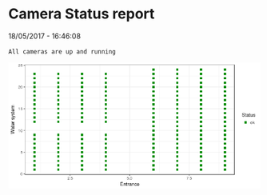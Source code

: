 Camera Status report
================
18/05/2017 - 16:46:08

    All cameras are up and running

![](camreport_files/figure-markdown_github/unnamed-chunk-2-1.png)
